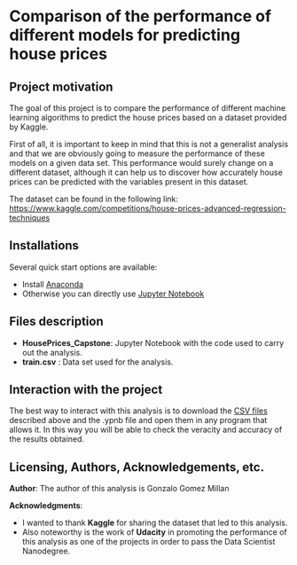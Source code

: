 # **Comparison of the performance of different models for predicting house prices**

## **Project motivation**
The goal of this project is to compare the performance of different machine learning algorithms to predict the house prices based on a dataset provided by Kaggle.

First of all, it is important to keep in mind that this is not a generalist analysis and that we are obviously going to measure the performance of these models on a given data set. This performance would surely change on a different dataset, although it can help us to discover how accurately house prices can be predicted with the variables present in this dataset.

The dataset can be found in the following link: https://www.kaggle.com/competitions/house-prices-advanced-regression-techniques

## **Installations**

Several quick start options are available:
- Install [Anaconda](https://www.anaconda.com/products/individual)
- Otherwise you can directly use [Jupyter Notebook](https://jupyter.org/)

## **Files description**

- **HousePrices_Capstone**: Jupyter Notebook with the code used to carry out the analysis.
- **train.csv** : Data set used for the analysis.


## **Interaction with the project**
The best way to interact with this analysis is to download the [CSV files](https://www.kaggle.com/airbnb/seattle) described above and the .ypnb file and open them in any program that allows it. In this way you will be able to check the veracity and accuracy of the results obtained. 


## **Licensing, Authors, Acknowledgements, etc.**
**Author**: The author of this analysis is Gonzalo Gomez Millan

**Acknowledgments**: 
- I wanted to thank **Kaggle** for sharing the dataset that led to this analysis.
- Also noteworthy is the work of **Udacity** in promoting the performance of this analysis as one of the projects in order to pass the Data Scientist Nanodegree.
